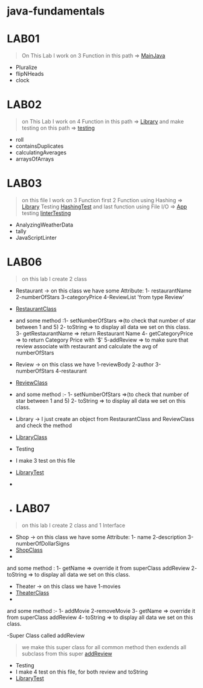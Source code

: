 # java-fundamentals

# **LAB01**
> On This Lab I work on 3 Function in this path => [MainJava](./basics/Main.java)
- Pluralize
- flipNHeads
- clock

# **LAB02**
>on This Lab I work on 4 Function in this path => [Library](./basicLibrary/lib/src/main/java/basiclibrary/Library.java)
> and make testing on this path => [testing](./basicLibrary/lib/src/test/java/basiclibrary/LibraryTest.java)

- roll
- containsDuplicates
- calculatingAverages
- arraysOfArrays

# **LAB03**
> on this file I work on 3 Function first 2 Function using Hashing => [Library](./basicLibrary/lib/src/main/java/basiclibrary/Library.java)
> Testing [HashingTest](./basicLibrary/lib/src/test/java/basiclibrary/LibraryTest.java)
> and last function using File I/O => [App](./linter/app/src/main/java/linter/App.java) 
> testing [linterTesting](./linter/app/src/test/java/linter/AppTest.java)

- AnalyzingWeatherData
- tally
- JavaScriptLinter
# **LAB06**
>on this lab I create 2 class
- Restaurant -> on this class we have some Attribute: 1- restaurantName 2-numberOfStars 3-categoryPrice 4-ReviewList 'from type Review'
- [RestaurantClass](./inheritance/lib/src/main/java/inheritance/Restaurant.java)
- 
    and some method :1- setNumberOfStars =>(to check that number of star between 1 and 5)
                     2- toString => to display all data we set on this class.
                     3- getRestaurantName => return Restaurant Name
                     4- getCategoryPrice => to return Category Price with '$'
                     5-addReview => to make sure that review associate with restaurant and calculate the avg of numberOfStars

- Review -> on this class we have 1-reviewBody 2-author 3-numberOfStars 4-restaurant
- [ReviewClass](./inheritance/lib/src/main/java/inheritance/Review.java)
- 
    and some method :- 1- setNumberOfStars =>(to check that number of star between 1 and 5)
                       2- toString => to display all data we set on this class.
- Library -> I just create an object from RestaurantClass and ReviewClass and check the method 
- [LibraryClass](./inheritance/lib/src/main/java/inheritance/Library.java)

- Testing 
- I make 3 test on this file 
- [LibraryTest](./inheritance/lib/src/test/java/inheritance/LibraryTest.java)
- 
- # **LAB07**
>on this lab I create 2 class and 1 Interface
- Shop -> on this class we have some Attribute: 1- name 2-description 3-numberOfDollarSigns 
- [ShopClass](./inheritance/lib/src/main/java/inheritance/Shop.java)
-
and some method :
1- getName => override it from superClass addReview
2- toString => to display all data we set on this class.

- Theater -> on this class we have 1-movies 
- [TheaterClass](./inheritance/lib/src/main/java/inheritance/Theater.java)
-
and some method :- 1- addMovie
2-removeMovie
3- getName => override it from superClass addReview
4- toString => to display all data we set on this class.

-Super Class called addReview 
> we make this super class for all common method then exdends all subclass from this super
[addReview](./inheritance/lib/src/main/java/inheritance/addReview.java)

- Testing
- I make 4 test on this file, for both review and toString
- [LibraryTest](./inheritance/lib/src/test/java/inheritance/LibraryTest.java)